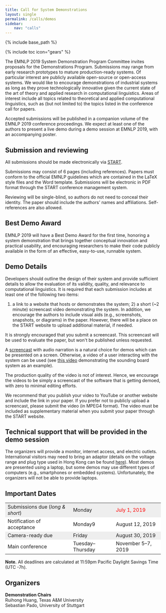 ```yaml
---
title: Call for System Demonstrations
layout: single
permalink: /calls/demos
sidebar: 
    nav: "calls"
---
```

{% include base_path %}

{% include toc icon="gears" %}

The EMNLP 2019 System Demonstration Program Committee invites proposals for the Demonstrations Program. Submissions may range from early research prototypes to mature production-ready systems. Of particular interest are publicly available open-source or open-access systems. We would like to encourage demonstrations of industrial systems as long as they prove technologically innovative given the current state of the art of theory and applied research in computational linguistics. Areas of interest include all topics related to theoretical and applied computational linguistics, such as (but not limited to) the topics listed in the conference call for papers.

Accepted submissions will be published in a companion volume of the EMNLP 2019 conference proceedings. We expect at least one of the authors to present a live demo during a demo session at EMNLP 2019, with an accompanying poster.
 


## Submission and reviewing

All submissions should be made electronically via [START](https://www.softconf.com/emnlp2019/demo/).

Submissions may consist of 6 pages (including references). Papers must conform to the official EMNLP guidelines which are contained in the LaTeX style files and the Word template. Submissions will be electronic in PDF format through the START conference management system.

Reviewing will be single-blind, so authors do not need to conceal their identity. The paper should include the authors' names and affiliations. Self-references are also allowed.


## Best Demo Award 

EMNLP 2019 will have a Best Demo Award for the first time, honoring a system demonstration that brings together conceptual innovation and practical usability, and encouraging researchers to make their code publicly available in the form of an effective, easy-to-use, runnable system.


## Demo Details

Developers should outline the design of their system and provide sufficient details to allow the evaluation of its validity, quality, and relevance to computational linguistics. It is required that each submission includes at least one of the following two items: 

1) a link to a website that hosts or demonstrates the system; 2) a short (~2 minute) screencast video demonstrating the system. In addition, we encourage the authors to include visual aids (e.g., screenshots, snapshots, or diagrams) in the paper. However, there will be a place on the START website to upload additional material, if needed. 

It is strongly encouraged that you submit a screencast. This screencast will be used to evaluate the paper, but won't be published unless requested. 

A [screencast](https://en.wikipedia.org/wiki/Screencast) with audio narration is a natural choice for demos which can be presented on a screen. Otherwise, a video of a user interacting with the system can be used (see [this video](https://sounding-board.github.io/demo.html) demonstrating the sounding board system as an example).

The production quality of the video is not of interest. Hence, we encourage the videos to be simply a screencast of the software that is getting demoed, with zero to minimal editing efforts.

We recommend that you publish your video to YouTube or another website and include the link in your paper. If you prefer not to publicly upload a screencast, please submit the video (in MPEG4 format). The video must be included as supplementary material when you submit your paper through the START website.


## Technical support that will be provided in the demo session

The organizers will provide a monitor, internet access, and electric outlets. International visitors may need to bring an adaptor (details on the voltage range and plug type used in Hong Kong can be found [here](https://en.wikipedia.org/wiki/Mains_electricity_by_country)). Most demos are presented using a laptop, but some demos may use different types of computers (e.g., smartphones or embedded systems). Unfortunately, the organizers will not be able to provide laptops.



## Important Dates

<table>
    <tbody>
        <tr style="background-color: #eee;">
            <td>Submissions due (<i>long &amp; short</i>)</td>
            <td>Monday</td>
            <td><span style="color:red">July 1, 2019</span></td>
        </tr>
        <tr style="background-color: #fff;">
            <td>Notification of acceptance</td>
            <td>Monday9</td>
            <td>August 12, 2019</td>
        </tr>
        <tr style="background-color: #eee;">
          <td>Camera-ready due</td>
          <td>Friday</td>
          <td>August 30, 2019</td>
        </tr>
        <tr style="background-color: #fff;">
            <td>Main conference</td>
            <td>Tuesday&ndash;Thursday</td>
            <td>November 5&ndash;7, 2019</td>
        </tr>        
    </tbody>
</table>

<b>Note.</b> All deadlines are calculated at 11:59pm Pacific Daylight Savings Time (UTC -7h).



## Organizers

<b>Demonstration Chairs</b><br> 
Ruihong Huang, Texas A&M University<br> 
Sebastian Pado, University of Stuttgart
